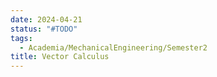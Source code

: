 ```yaml
---
date: 2024-04-21
status: "#TODO"
tags:
  - Academia/MechanicalEngineering/Semester2
title: Vector Calculus
---
```



